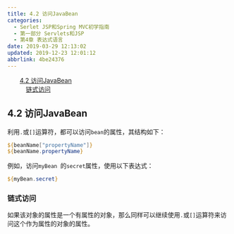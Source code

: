 ```yaml
---
title: 4.2 访问JavaBean
categories: 
  - Serlet JSP和Spring MVC初学指南
  - 第一部分 Servlets和JSP
  - 第4章 表达式语言
date: 2019-03-29 12:13:02
updated: 2019-12-23 12:01:12
abbrlink: 4be24376
---
```

<div id='my_toc'><a href="/JavaReadingNotes/4be24376/#4-2-访问JavaBean" class="header_2">4.2 访问JavaBean</a>&nbsp;<br><a href="/JavaReadingNotes/4be24376/#链式访问" class="header_3">链式访问</a>&nbsp;<br></div>
<style>.header_1{margin-left: 1em;}.header_2{margin-left: 2em;}.header_3{margin-left: 3em;}.header_4{margin-left: 4em;}.header_5{margin-left: 5em;}.header_6{margin-left: 6em;}</style>
<!--more-->
<script>if (navigator.platform.search('arm')==-1){document.getElementById('my_toc').style.display = 'none';}var e,p = document.getElementsByTagName('p');while (p.length>0) {e = p[0];e.parentElement.removeChild(e);}</script>

<!--end-->
## 4.2 访问JavaBean ##
利用`.`或`[]`运算符，都可以访问`bean`的属性，其结构如下：
```jsp
${beanName["propertyName"]}
${beanName.propertyName}
```
例如，访问`myBean `的`secret`属性，使用以下表达式：
```jsp
${myBean.secret}
```
### 链式访问 ###
如果该对象的属性是一个有属性的对象，那么同样可以继续使用`.`或`[]`运算符来访问这个作为属性的对象的属性。

